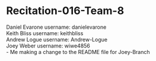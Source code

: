 # Recitation-016-Team-8

Daniel Evarone  username: danielevarone <br/>
Keith Bliss     username: keithbliss <br/>
Andrew Logue    username: Andrew-Logue <br/>
Joey Weber      username: wiwe4856 <br/> - Me making a change to the README file for Joey-Branch
